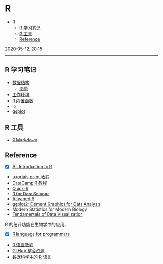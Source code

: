 # R

- [R](#r)
  - [R 学习笔记](#r-学习笔记)
  - [R 工具](#r-工具)
  - [Reference](#reference)

2020-05-12, 20:15
***

## R 学习笔记

- [数据结构](basic/data.md)
  - [向量](basic/data_vector.md)
- [工作环境](basic/environment.md)
- [R 内置函数](basic/function.md)
- [io](basic/io.md)
- [ggplot](ggplot2/0_ggplot2_toc.md)

## R 工具

- [R Markdown](r_markdown/1_intro.md)

## Reference

- [x] [An Introduction to R](https://cran.r-project.org/doc/manuals/R-intro.html)
- [tutorials point 教程](https://www.tutorialspoint.com/r/index.htm)
- [DataCamp R 教程](https://www.datacamp.com/courses/free-introduction-to-r)
- [Quick-R](https://www.statmethods.net/index.html)
- [R for Data Science](https://r4ds.had.co.nz/)
- [Advaned R](https://adv-r.hadley.nz/)
- [ggplot2: Element Graphics for Data Analysis](https://ggplot2-book.org/)
- [Modern Statistics for Modern Biology](https://www.huber.embl.de/msmb/index.html)
- [Fundamentals of Data Visualization](https://serialmentor.com/dataviz/)

R 的统计功能在生物学中的应用。

- [x] [R language for programmers](https://www.johndcook.com/blog/r_language_for_programmers/)
- [R 语言教程](http://www.math.pku.edu.cn/teachers/lidf/docs/Rbook/html/_Rbook/index.html)
- [GitHub 整合资源](https://github.com/ujjwalkarn/DataScienceR)
- [数据科学中的 R 语言](https://bookdown.org/wangminjie/R4DS/intro-R.html)
